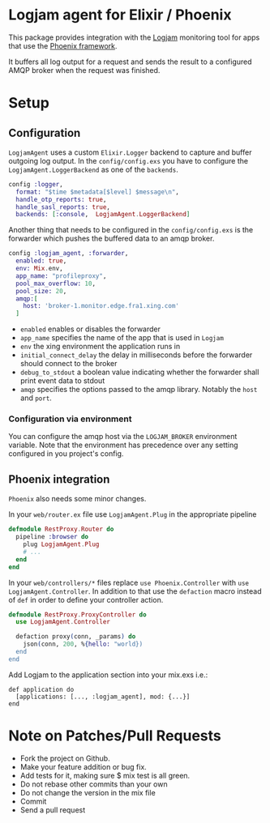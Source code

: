 Logjam agent for Elixir / Phoenix
===========

This package provides integration with the [Logjam](https://github.com/skaes/logjam_core) monitoring tool for apps that
use the [Phoenix framework](https://github.com/phoenixframework/phoenix).

It buffers all log output for a request and sends the result to a configured AMQP broker when the request was finished.

# Setup

## Configuration
`LogjamAgent` uses a custom `Elixir.Logger` backend to capture and buffer outgoing log output. In the
`config/config.exs` you have to configure the `LogjamAgent.LoggerBackend` as one of the `backends`.

``` Elixir
config :logger,
  format: "$time $metadata[$level] $message\n",
  handle_otp_reports: true,
  handle_sasl_reports: true,
  backends: [:console,  LogjamAgent.LoggerBackend]

```

Another thing that needs to be configured in the `config/config.exs` is the forwarder which pushes
the buffered data to an amqp broker.

``` Elixir
config :logjam_agent, :forwarder,
  enabled: true,
  env: Mix.env,
  app_name: "profileproxy",
  pool_max_overflow: 10,
  pool_size: 20,
  amqp:[
    host: 'broker-1.monitor.edge.fra1.xing.com'
  ]
```

* `enabled` enables or disables the forwarder
* `app_name` specifies the name of the app that is used in `Logjam`
* `env` the xing environment the application runs in
* `initial_connect_delay` the delay in milliseconds before the forwarder should connect to the broker
* `debug_to_stdout` a boolean value indicating whether the forwarder shall print event data to stdout
* `amqp` specifies the options passed to the amqp library. Notably the `host` and `port`.

### Configuration via environment

You can configure the amqp host via the `LOGJAM_BROKER` environment variable.
Note that the environment has precedence over any setting configured in you project's config.

## Phoenix integration

`Phoenix` also needs some minor changes.

In your `web/router.ex` file use `LogjamAgent.Plug` in the appropriate pipeline

``` Elixir
defmodule RestProxy.Router do
  pipeline :browser do
    plug LogjamAgent.Plug
    # ...
  end
end
```

In your  `web/controllers/*` files replace `use Phoenix.Controller` with `use LogjamAgent.Controller`.
In addition to that use the `defaction` macro instead of `def` in order to define your controller action.

``` Elixir
defmodule RestProxy.ProxyController do
  use LogjamAgent.Controller

  defaction proxy(conn, _params) do
    json(conn, 200, %{hello: "world})
  end
end
```

Add Logjam to the application section into your mix.exs i.e.:

```
def application do
  [applications: [..., :logjam_agent], mod: {...}]
end
```

# Note on Patches/Pull Requests ###
* Fork the project on Github.
* Make your feature addition or bug fix.
* Add tests for it, making sure $ mix test is all green.
* Do not rebase other commits than your own
* Do not change the version in the mix file
* Commit
* Send a pull request
